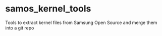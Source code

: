 # samos_kernel_tools
Tools to extract kernel files from Samsung Open Source and merge them into a git repo
